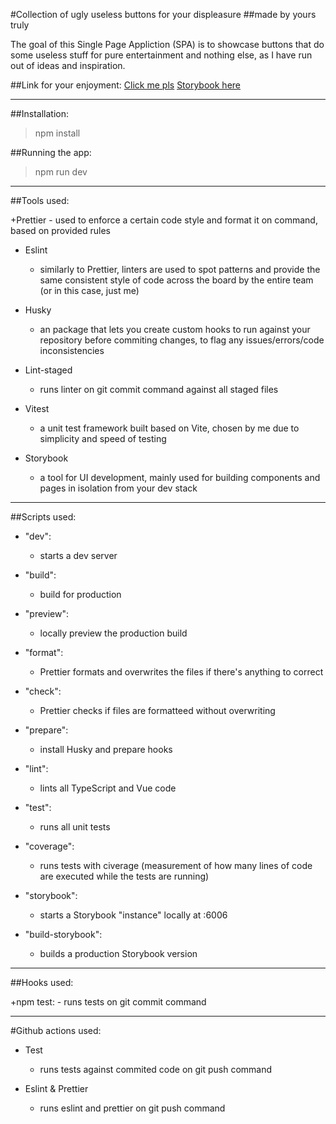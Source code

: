 #Collection of ugly useless buttons for your displeasure
##made by yours truly

The goal of this Single Page Appliction (SPA) is to showcase buttons that
do some useless stuff for pure entertainment and nothing else, as I have
run out of ideas and inspiration.

##Link for your enjoyment:
[Click me pls](https://zesty-lily-41decc.netlify.app)
[Storybook here](https://www.chromatic.com/build?appId=63ed1e7029d46728c55748d3&number=3)

---

##Installation:

> npm install

##Running the app:

> npm run dev

---

##Tools used:

+Prettier - used to enforce a certain code style and format it on command, based
on provided rules

- Eslint

  - similarly to Prettier, linters are used to spot patterns and provide
    the same consistent style of code across the board by the entire team
    (or in this case, just me)

- Husky

  - an package that lets you create custom hooks to run against your repository
    before commiting changes, to flag any issues/errors/code inconsistencies

- Lint-staged

  - runs linter on git commit command against all staged files

- Vitest

  - a unit test framework built based on Vite, chosen by me due to simplicity
    and speed of testing

- Storybook
  - a tool for UI development, mainly used for building components and pages
    in isolation from your dev stack

---

##Scripts used:

- "dev":

  - starts a dev server

- "build":

  - build for production

- "preview":

  - locally preview the production build

- "format":

  - Prettier formats and overwrites the files if there's anything to correct

- "check":

  - Prettier checks if files are formatteed without overwriting

- "prepare":

  - install Husky and prepare hooks

- "lint":

  - lints all TypeScript and Vue code

- "test":

  - runs all unit tests

- "coverage":

  - runs tests with civerage (measurement of how many lines of code are
    executed while the tests are running)

- "storybook":

  - starts a Storybook "instance" locally at :6006

- "build-storybook":
  - builds a production Storybook version

---

##Hooks used:

+npm test: - runs tests on git commit command

---

#Github actions used:

- Test

  - runs tests against commited code on git push command

- Eslint & Prettier
  - runs eslint and prettier on git push command
